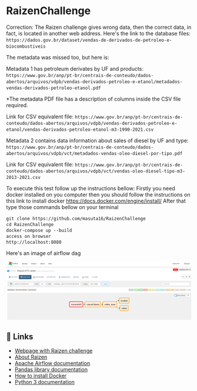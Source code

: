 # RaizenChallenge

Correction: The Raizen challenge gives wrong data, then the correct data, in fact, is located in another web address.
Here's the link to the database files:
`https://dados.gov.br/dataset/vendas-de-derivados-de-petroleo-e-biocombustiveis`


The metadata was missed too, but here is:

Metadata 1 has petroleum derivates by UF and products:
`https://www.gov.br/anp/pt-br/centrais-de-conteudo/dados-abertos/arquivos/vdpb/vendas-derivados-petroleo-e-etanol/metadados-vendas-derivados-petroleo-etanol.pdf`

*The metadata PDF file has a description of columns inside the CSV file required.

Link for CSV equivalent file:
`https://www.gov.br/anp/pt-br/centrais-de-conteudo/dados-abertos/arquivos/vdpb/vendas-derivados-petroleo-e-etanol/vendas-derivados-petroleo-etanol-m3-1990-2021.csv`

Metadata 2 contains data information about sales of diesel by UF and type:
`https://www.gov.br/anp/pt-br/centrais-de-conteudo/dados-abertos/arquivos/vdpb/vct/metadados-vendas-oleo-diesel-por-tipo.pdf`

Link for CSV equivalent file:
`https://www.gov.br/anp/pt-br/centrais-de-conteudo/dados-abertos/arquivos/vdpb/vct/vendas-oleo-diesel-tipo-m3-2013-2021.csv`


To execute this test follow up the instructions bellow:
Firstly you need docker installed on you computer then you should follow the instructions on this link to install docker
https://docs.docker.com/engine/install/
After that type those commands bellow on your terminal
```
git clone https://github.com/masuta16/RaizenChallenge
cd RaizenChallenge 
docker-compose up --build 
access on browser 
http://localhost:8080
```
Here's an image of airflow dag

![alt text](https://raw.githubusercontent.com/masuta16/RaizenChallenge/main/images/Screenshot%20from%202022-01-28%2020-15-02.png)

## 🔗 Links

- [Webpage with Raizen challenge](https://github.com/raizen-analytics/data-engineering-test)
- [About Raizen](https://www.raizen.com.br/sobre-a-raizen)
- [Apache Airflow documentation](https://airflow.apache.org/docs/apache-airflow/stable/)
- [Pandas library documentation](https://pandas.pydata.org/docs/reference/)
- [How to install Docker](https://docs.docker.com/engine/install/)
- [Python 3 documentation](https://docs.python.org/3/)







